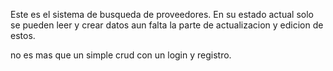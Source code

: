 Este es el sistema de busqueda de proveedores.
En su estado actual solo se pueden leer y crear datos aun falta la parte de actualizacion y edicion de estos.

no es mas que un simple crud con un login y registro.
